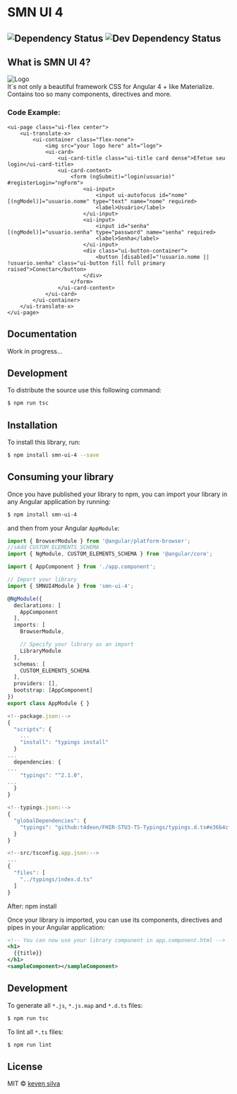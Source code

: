 # SMN UI 4  
<img src="https://david-dm.org/smn-official/smn-ui-4.svg" alt="Dependency Status"></a>
<img src="https://david-dm.org/smn-official/smn-ui-4/dev-status.svg" alt="Dev Dependency Status">  
-------------------------------------
## What is SMN UI 4?

![Logo](http://i.imgur.com/ivOg3Us.jpg "Exemplo UI")  
It´s not only a beautiful framework CSS for Angular 4 + like Materialize.  
Contains too so many components, directives and more.  

### Code Example:
``` Example code to do this:  
<ui-page class="ui-flex center">
	<ui-translate-x>
		<ui-container class="flex-none">
			<img src="your logo here" alt="logo">
			<ui-card>
				<ui-card-title class="ui-title card dense">Efetue seu login</ui-card-title>
				<ui-card-content>
					<form (ngSubmit)="login(usuario)" #registerLogin="ngForm">
						<ui-input>
							<input ui-autofocus id="nome" [(ngModel)]="usuario.nome" type="text" name="nome" required>
							<label>Usuário</label>
						</ui-input>
						<ui-input>
							<input id="senha" [(ngModel)]="usuario.senha" type="password" name="senha" required>
							<label>Senha</label>
						</ui-input>
						<div class="ui-button-container">
							<button [disabled]="!usuario.nome || !usuario.senha" class="ui-button fill full primary raised">Conectar</button>
						</div>
					</form>
				</ui-card-content>
			</ui-card>
		</ui-container>
	</ui-translate-x>
</ui-page>
``` 

## Documentation

Work in progress...

## Development

To distribute the source use this following command:

```bash
$ npm run tsc
```

## Installation

To install this library, run:

```bash
$ npm install smn-ui-4 --save
```

## Consuming your library

Once you have published your library to npm, you can import your library in any Angular application by running:

```bash
$ npm install smn-ui-4
```

and then from your Angular `AppModule`:

```typescript
import { BrowserModule } from '@angular/platform-browser';
//sAdd CUSTOM_ELEMENTS_SCHEMA
import { NgModule, CUSTOM_ELEMENTS_SCHEMA } from '@angular/core';

import { AppComponent } from './app.component';

// Import your library
import { SMNUI4Module } from 'smn-ui-4';

@NgModule({
  declarations: [
    AppComponent
  ],
  imports: [
    BrowserModule,

    // Specify your library as an import
    LibraryModule
  ],
  schemas: [
    CUSTOM_ELEMENTS_SCHEMA
  ],
  providers: [],
  bootstrap: [AppComponent]
})
export class AppModule { }

<!--package.json:-->
{
  "scripts": {
    ...
    "install": "typings install"
  }
...
  dependencies: {
...
    "typings": "^2.1.0",
...
  }
}

<!--typings.json:-->
{
  "globalDependencies": {
    "typings": "github:t4deon/FHIR-STU3-TS-Typings/typings.d.ts#e36b4cf4bb07734b97ea8d14893f7747fd990438"
  }
}

<!--src/tsconfig.app.json:-->
...
{
  "files": [
    "../typings/index.d.ts"
  ]
}
```

After: npm install

Once your library is imported, you can use its components, directives and pipes in your Angular application:

```xml
<!-- You can now use your library component in app.component.html -->
<h1>
  {{title}}
</h1>
<sampleComponent></sampleComponent>
```

## Development

To generate all `*.js`, `*.js.map` and `*.d.ts` files:

```bash
$ npm run tsc
```

To lint all `*.ts` files:

```bash
$ npm run lint
```

## License

MIT © [keven silva](mailto:kevenx97ferreira@gmail.com)

